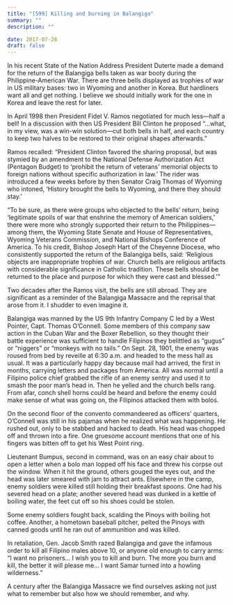 ```yaml
---
title: "[599] Killing and burning in Balangiga"
summary: ""
description: ""

date: 2017-07-28
draft: false
---
```


In his recent State of the Nation Address President Duterte made a demand for the return of the Balangiga bells taken as war booty during the Philippine-American War. There are three bells displayed as trophies of war in US military bases: two in Wyoming and another in Korea. But hardliners want all and get nothing. I believe we should initially work for the one in Korea and leave the rest for later.

In April 1998 then President Fidel V. Ramos negotiated for much less—half a bell! In a discussion with then US President Bill Clinton he proposed “…what, in my view, was a win-win solution—cut both bells in half, and each country to keep two halves to be restored to their original shapes afterwards.”

Ramos recalled: “President Clinton favored the sharing proposal, but was stymied by an amendment to the National Defense Authorization Act (Pentagon Budget) to ‘prohibit the return of veterans’ memorial objects to foreign nations without specific authorization in law.’ The rider was introduced a few weeks before by then Senator Craig Thomas of Wyoming who intoned, ‘History brought the bells to Wyoming, and there they should stay.’

“To be sure, as there were groups who objected to the bells’ return, being ‘legitimate spoils of war that enshrine the memory of American soldiers,’ there were more who strongly supported their return to the Philippines—among them, the Wyoming State Senate and House of Representatives, Wyoming Veterans Commission, and National Bishops Conference of America. To his credit, Bishop Joseph Hart of the Cheyenne Diocese, who consistently supported the return of the Balangiga bells, said: ‘Religious objects are inappropriate trophies of war. Church bells are religious artifacts with considerable significance in Catholic tradition. These bells should be returned to the place and purpose for which they were cast and blessed.’”

Two decades after the Ramos visit, the bells are still abroad. They are significant as a reminder of the Balangiga Massacre and the reprisal that arose from it. I shudder to even imagine it.

Balangiga was manned by the US 9th Infantry Company C led by a West Pointer, Capt. Thomas O’Connell. Some members of this company saw action in the Cuban War and the Boxer Rebellion, so they thought their battle experience was sufficient to handle Filipinos they belittled as “gugus” or “niggers” or “monkeys with no tails.” On Sept. 28, 1901, the enemy was roused from bed by reveille at 6:30 a.m. and headed to the mess hall as usual. It was a particularly happy day because mail had arrived, the first in months, carrying letters and packages from America. All was normal until a Filipino police chief grabbed the rifle of an enemy sentry and used it to smash the poor man’s head in. Then he yelled and the church bells rang. From afar, conch shell horns could be heard and before the enemy could make sense of what was going on, the Filipinos attacked them with bolos.

On the second floor of the convento commandeered as officers’ quarters, O’Connell was still in his pajamas when he realized what was happening. He rushed out, only to be stabbed and hacked to death. His head was chopped off and thrown into a fire. One gruesome account mentions that one of his fingers was bitten off to get his West Point ring.

Lieutenant Bumpus, second in command, was on an easy chair about to open a letter when a bolo man lopped off his face and threw his corpse out the window. When it hit the ground, others gouged the eyes out, and the head was later smeared with jam to attract ants. Elsewhere in the camp, enemy soldiers were killed still holding their breakfast spoons. One had his severed head on a plate; another severed head was dunked in a kettle of boiling water, the feet cut off so his shoes could be stolen.

Some enemy soldiers fought back, scalding the Pinoys with boiling hot coffee. Another, a hometown baseball pitcher, pelted the Pinoys with canned goods until he ran out of ammunition and was killed.

In retaliation, Gen. Jacob Smith razed Balangiga and gave the infamous order to kill all Filipino males above 10, or anyone old enough to carry arms: “I want no prisoners… I wish you to kill and burn. The more you burn and kill, the better it will please me… I want Samar turned into a howling wilderness.”

A century after the Balangiga Massacre we find ourselves asking not just what to remember but also how we should remember, and why.
